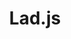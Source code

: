 ---
codehost: https://github.com/https://github.com/ladjs/lad
logohandle: ladsh
sort: ladjs
title: Lad.js
website: https://lad.sh/en
---